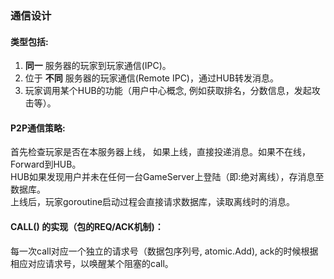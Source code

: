 ### 通信设计

#### 类型包括:

1. __同一__ 服务器的玩家到玩家通信(IPC)。
2. 位于 __不同__ 服务器的玩家通信(Remote IPC)，通过HUB转发消息。
3. 玩家调用某个HUB的功能（用户中心概念, 例如获取排名，分数信息，发起攻击等）。

#### P2P通信策略:   
首先检查玩家是否在本服务器上线， 如果上线，直接投递消息。如果不在线，Forward到HUB。    
HUB如果发现用户并未在任何一台GameServer上登陆（即:绝对离线），存消息至数据库。    
上线后，玩家goroutine启动过程会直接请求数据库，读取离线时的消息。      

#### CALL() 的实现（包的REQ/ACK机制)：
每一次call对应一个独立的请求号（数据包序列号, atomic.Add), ack的时候根据相应对应请求号，以唤醒某个阻塞的call。    
